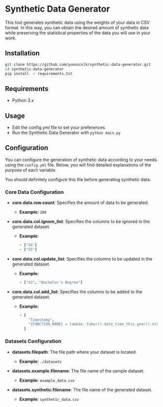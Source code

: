# Synthetic Data Generator

This tool generates synthetic data using the weights of your data in CSV format. In this way, you can obtain the desired amount of synthetic data while preserving the statistical properties of the data you will use in your work.

## Installation

```bash
git clone https://github.com/yunuscvlk/synthetic-data-generator.git
cd synthetic-data-generator
pip install -r requirements.txt
```

## Requirements

- Python 3.x

## Usage

- Edit the config.yml file to set your preferences.
- Run the Synthetic Data Generator with `python main.py`

## Configuration

You can configure the generation of synthetic data according to your needs using the `config.yml` file. Below, you will find detailed explanations of the purpose of each variable.

You should definitely configure this file before generating synthetic data.

### Core Data Configuration

- **core.data.row.count**: Specifies the amount of data to be generated.

  - **Example:** `200`

- **core.data.col.ignore_list**: Specifies the columns to be ignored in the generated dataset.

  - **Example:**
    ```yaml
    - ["X4"]
    - ["X5"]
    ```

- **core.data.col.update_list**: Specifies the columns to be updated in the generated dataset.

  - **Example:**
    ```yaml
    - ["X3", "Bachelor's Degree"]
    ```

- **core.data.col.add_list**: Specifies the columns to be added to the generated dataset.

  - **Example:**
    ```yaml
    - [
        "Timestamp",
        "{FUNCTION_NAME} = lambda: Faker().date_time_this_year().strftime('%Y/%m/%d %I:%M:%S %p GMT+3')",
      ]
    ```

### Datasets Configuration

- **datasets.filepath**: The file path where your dataset is located.

  - **Example:** `./datasets`

- **datasets.example.filename**: The file name of the sample dataset.

  - **Example:** `example_data.csv`

- **datasets.synthetic.filename**: The file name of the generated dataset.

  - **Example:** `synthetic_data.csv`
